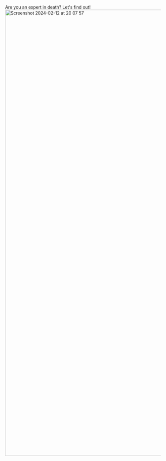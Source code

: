 Are you an expert in death? Let's find out!<img width="1440" alt="Screenshot 2024-02-12 at 20 07 57" src="https://github.com/ChristinaSubedi/WhoDiedFirst/assets/96991580/9beb43cc-583d-4e79-ae42-85796c2ae32a">
